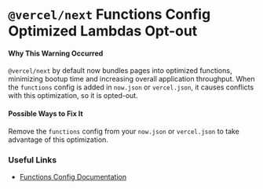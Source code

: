 # `@vercel/next` Functions Config Optimized Lambdas Opt-out

#### Why This Warning Occurred

`@vercel/next` by default now bundles pages into optimized functions, minimizing bootup time and increasing overall application throughput.
When the `functions` config is added in `now.json` or `vercel.json`, it causes conflicts with this optimization, so it is opted-out.

#### Possible Ways to Fix It

Remove the `functions` config from your `now.json` or `vercel.json` to take advantage of this optimization.

### Useful Links

- [Functions Config Documentation](https://vercel.com/docs/concepts/projects/project-configuration#functions)
